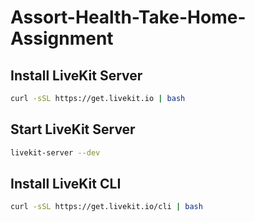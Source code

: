 # Assort-Health-Take-Home-Assignment

## Install LiveKit Server

```bash
curl -sSL https://get.livekit.io | bash
```

## Start LiveKit Server

```bash
livekit-server --dev
```

## Install LiveKit CLI

```bash
curl -sSL https://get.livekit.io/cli | bash
```
